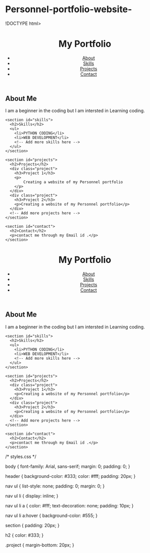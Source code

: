 # Personnel-portfolio-website-
!DOCTYPE html>
<html lang="en">
<head>
  <meta charset="UTF-8">
  <meta name="viewport" content="width=device-width, initial-scale=1.0">
  <title>My Portfolio</title>
  <link rel="stylesheet" href="styles.css">
</head>
<body>
  <header>
    <h1>My Portfolio</h1>
    <nav>
      <ul>
        <li><a href="#about">About</a></li>
        <li><a href="#skills">Skills</a></li>
        <li><a href="#projects">Projects</a></li>
        <li><a href="#contact">Contact</a></li>
      </ul>
    </nav>
  </header>

  <main>
    <section id="about">
      <h2>About Me</h2>
      <p>I am a beginner in the coding but  I am intersted in Learning coding.</p>
    </section>

    <section id="skills">
      <h2>Skills</h2>
      <ul>
        <li>PYTHON CODING</li>
        <li>WEB DEVELOPMENT</li>
        <!-- Add more skills here -->
      </ul>
    </section>

    <section id="projects">
      <h2>Projects</h2>
      <div class="project">
        <h3>Project 1</h3>
        <p> 
            Creating a website of my Personnel portfolio
        </p>
      </div>
      <div class="project">
        <h3>Project 2</h3>
        <p>Creating a website of my Personnel portfolio</p>
      </div>
      <!-- Add more projects here -->
    </section>

    <section id="contact">
      <h2>Contact</h2>
      <p>contact me through my Email id .</p>
    </section>
  </main>
</body>
</html>
<!DOCTYPE html>
<html lang="en">
<head>
  <meta charset="UTF-8">
  <meta name="viewport" content="width=device-width, initial-scale=1.0">
  <title>My Portfolio</title>
  <link rel="stylesheet" href="styles.css">
</head>
<body>
  <header>
    <h1>My Portfolio</h1>
    <nav>
      <ul>
        <li><a href="#about">About</a></li>
        <li><a href="#skills">Skills</a></li>
        <li><a href="#projects">Projects</a></li>
        <li><a href="#contact">Contact</a></li>
      </ul>
    </nav>
  </header>

  <main>
    <section id="about">
      <h2>About Me</h2>
      <p>I am a beginner in the coding but  I am intersted in Learning coding.</p>
    </section>

    <section id="skills">
      <h2>Skills</h2>
      <ul>
        <li>PYTHON CODING</li>
        <li>WEB DEVELOPMENT</li>
        <!-- Add more skills here -->
      </ul>
    </section>

    <section id="projects">
      <h2>Projects</h2>
      <div class="project">
        <h3>Project 1</h3>
        <p>Creating a website of my Personnel portfolio</p>
      </div>
      <div class="project">
        <h3>Project 2</h3>
        <p>Creating a website of my Personnel portfolio</p>
      </div>
      <!-- Add more projects here -->
    </section>

    <section id="contact">
      <h2>Contact</h2>
      <p>contact me through my Email id .</p>
    </section>
  </main>
</body>
</html>
/* styles.css */

body {
  font-family: Arial, sans-serif;
  margin: 0;
  padding: 0;
}

header {
  background-color: #333;
  color: #fff;
  padding: 20px;
}

nav ul {
  list-style: none;
  padding: 0;
  margin: 0;
}

nav ul li {
  display: inline;
}

nav ul li a {
  color: #fff;
  text-decoration: none;
  padding: 10px;
}

nav ul li a:hover {
  background-color: #555;
}

section {
  padding: 20px;
}

h2 {
  color: #333;
}

.project {
  margin-bottom: 20px;
}
